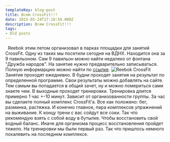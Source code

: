```yaml
---
templateKey: blog-post
title: Всем CrossFit!!!
date: 2015-05-24T17:18:59.000Z
description: Всем CrossFit!!!
tags:
- Old posts
---
```


  Reebok этим летом организовал в парках площадки для занятий CrossFit. Одну из таких мы посетили сегодня на ВДНХ. Находится она за 9 павильоном. Сам 9 павильон можно найти недалеко от фонтана "Дружба народов". На занятие нужно предварительно записываться. Полную информарцию можно найти по [ссылке](/img/http://www.reebokinparks.com/). ![Reebok CrossFit](b9eb164c-3fce-4bb2-9a43-58d1ad932b4d.jpg)Занятия проходят ежедневно. В будни проходят занятия на результат по определенной программе. Свои результаты можно добавлять на сайте. Тем самым вы попадается в общий зачет, ну и можно помериться сами знаете чем. В выходные проходят тренировки. Тренировка длится примерно 1 час +-10 минут. Зависит от организованности группы. За час вы сделаете полный комплекс CrossFit'а. Все как положено: бег, разминка, растяжка. И конечно главное, пара комплексов упражнений на выживание. К концу трени с вас сойдут все соки. Так что рекомендую взять с собой воду в бутылке. Чтобы восстановить свой водный баланс. Иначе для организма процесс восстановления пройдет тяжело. На тренировки мы были первый раз. Так что пришлось немного похалявить на последнем комплексе.

